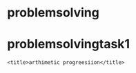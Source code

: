 # problemsolving
# problemsolvingtask1
<!DOCTYPE html>
<html lang="en">
<head>


    <title>arthimetic progreesiion</title>
</head>
<body>
    <script>



//print a square or not a squae based on length and bredth

var a=prompt("enter n length")
 var b=prompt("enter n breadth")
 if(a==b){
     alert("it is square")
 }
 else{
    alert("it a not a square")
 }

// print a rectangular or not a rectangular based on length and bredth

 var a=prompt("enter n length")
 var b=prompt("enter n breadth")

 if(a>b||a<b){
     alert("it is a recctangular")
 }
else{
    alert("it is a  not recctangular")
 }

// athemetic progression

 var a=prompt("enter a ")
 var b=prompt("enter b")
 var c=prompt("enter c")
 var d=prompt("enter d")

 if(b-a==c-b&&d-c==b-a){

    alert("it is arthemtic progression")
}
else{alert("it is not a arthemetic progression")}


// 4thquation


var a=prompt("enter a ")
var b=prompt("enter b")
var c=prompt("enter c")
 var d=prompt("enter d")

 if(( a%2==0&&b%2==0) && (c%2==0&&d%2==0) )
 {
     alert(" 1")
     }

else{alert("-1")}
//5th quation

 x=20;
 y=87;
z=56;
e=34;

var a=+prompt("enter a ")
var b=+prompt("enter b")
var c=+prompt("enter c")
 var d=+prompt("enter d")
 var x=a+b+c+d
 bal=220
if(x==bal){
    alert("paid")
}
else if ( bal>x) {
    alert(bal-x+"take change")
} else if(x>bal){
    alert(x-bal+"pay amount")
}
\else{
     alert("enter valudess")
 }




    </script>
</body>
</html>
